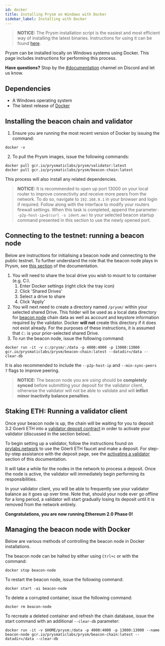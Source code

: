 ```yaml
---
id: docker
title: Installing Prysm on Windows with Docker
sidebar_label: Installing with Docker
---
```


   > **NOTICE:** The Prysm installation script is the easiest and most efficient way of installing the latest binaries. Instructions for using it can be found [here](/docs/install/windows).

Prysm can be installed locally on Windows systems using Docker. This page includes instructions for performing this process.

**Have questions?** Stop by the [#documentation](https://discord.gg/QQZMCgU) channel on Discord and let us know.

## Dependencies

* A Windows operating system
* The latest release of [Docker](https://docs.docker.com/install/)


## Installing the beacon chain and validator

1. Ensure you are running the most recent version of Docker by issuing the command:

```text
docker -v
```

2. To pull the Prysm images, issue the following commands:

```text
docker pull gcr.io/prysmaticlabs/prysm/validator:latest
docker pull gcr.io/prysmaticlabs/prysm/beacon-chain:latest
```

This process will also install any related dependencies.


   > **NOTICE:** It is recommended to open up port 13000 on your local router to improve connectivity and receive more peers from the network. To do so, navigate to `192.168.0.1` in your browser and login if required. Follow along with the interface to modify your routers firewall settings. When this task is completed, append the parameter`--p2p-host-ip=$(curl -s ident.me)` to your selected beacon startup command presented in this section to use the newly opened port.


## Connecting to the testnet: running a beacon node

Below are instructions for initialising a beacon node and connecting to the public testnet. To further understand the role that the beacon node plays in Prysm, see [this section](https://prysmaticlabs.gitbook.io/prysm/how-prysm-works/overview-technical) of the documentation.


1. You will need to share the local drive you wish to mount to to container \(e.g. C:\).
   1. Enter Docker settings \(right click the tray icon\)
   2. Click 'Shared Drives'
   3. Select a drive to share
   4. Click 'Apply'
2. You will next need to create a directory named `/prysm/` within your selected shared Drive. This folder will be used as a local data directory for [beacon node](../how-prysm-works/prysm-beacon-node) chain data as well as account and keystore information required by the validator. Docker **will not** create this directory if it does not exist already. For the purposes of these instructions, it is assumed that `C:` is your prior-selected shared Drive.
3. To run the beacon node, issue the following command:

```text
docker run -it -v c:/prysm/:/data -p 4000:4000 -p 13000:13000 gcr.io/prysmaticlabs/prysm/beacon-chain:latest --datadir=/data --clear-db
```

It is also recommended to include the `--p2p-host-ip` and `--min-sync-peers 7` flags to improve peering.

  > **NOTICE:** The beacon node you are using should be **completely synced** before submitting your deposit for the validator client, otherwise the validator will not be able to validate and will **inflict minor inactivity balance penalties**.


  ## Staking ETH: Running a validator client

  Once your beacon node is up, the chain will be waiting for you to deposit 3.2 Goerli ETH into a [validator deposit contract](../how-prysm-works/validator-deposit-contract) in order to activate your validator \(discussed in the section below\).

  To begin setting up a validator, follow the instructions found on [prylabs.network](https://prylabs.network) to use the Göerli ETH faucet and make a deposit. For step-by-step assistance with the deposit page, see the [activating a validator ](../prysm-usage/activating-a-validator.md)section of this documentation.

  It will take a while for the nodes in the network to process a deposit. Once the node is active, the validator will immediately begin performing its responsibilities.

  In your validator client, you will be able to frequently see your validator balance as it goes up over time. Note that, should your node ever go offline for a long period, a validator will start gradually losing its deposit until it is removed from the network entirely.

**Congratulations, you are now running Ethereum 2.0 Phase 0!**

## Managing the beacon node with Docker

Below are various methods of controlling the beacon node in Docker installations.

The beacon node can be halted by either using `Ctrl+c` or with the command:

```text
docker stop beacon-node
```

To restart the beacon node, issue the following command:

```text
docker start -ai beacon-node
```

To delete a corrupted container, issue the following command:

```text
docker rm beacon-node
```

To recreate a deleted container and refresh the chain database, issue the start command with an additional `--clear-db` parameter:

```text
docker run -it -v $HOME/prysm:/data -p 4000:4000 -p 13000:13000 --name beacon-node gcr.io/prysmaticlabs/prysm/beacon-chain:latest --datadir=/data --clear-db
```
